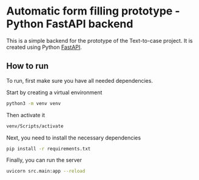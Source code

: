 # Automatic form filling prototype - Python FastAPI backend
This is a simple backend for the prototype of the Text-to-case project. It is created using Python [FastAPI](https://fastapi.tiangolo.com/).

## How to run
To run, first make sure you have all needed dependencies. 

Start by creating a virtual environment
```bash	
python3 -m venv venv
```
Then activate it
```bash
venv/Scripts/activate
```

Next, you need to install the necessary dependencies
```bash
pip install -r requirements.txt
```

Finally, you can run the server
```bash
uvicorn src.main:app --reload
```